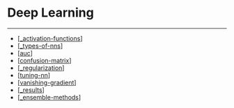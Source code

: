 # Deep Learning

---

- [[_activation-functions]]
- [[_types-of-nns]]
- [[auc]]
- [[confusion-matrix]]
- [[_regularization]]
- [[tuning-nn]]
- [[vanishing-gradient]]
- [[_results]]
- [[_ensemble-methods]]

[//begin]: # "Autogenerated link references for markdown compatibility"
[_activation-functions]: activation-functions/_activation-functions.md "Activation Functions"
[_types-of-nns]: types-of-nns/_types-of-nns.md "Types of NNs"
[auc]: auc.md "AUC"
[confusion-matrix]: confusion-matrix.md "Confusion Matrix"
[_regularization]: regularization/_regularization.md "Regularization"
[tuning-nn]: tunning/tuning-nn.md "Tuning NNs"
[vanishing-gradient]: vanishing-gradient.md "Vanishing Gradient"
[_results]: evaluate/_results.md "Evaluate"
[_ensemble-methods]: ensemble-methods/_ensemble-methods.md "Ensemble Methods"
[//end]: # "Autogenerated link references"